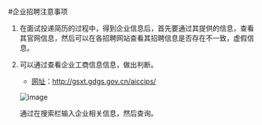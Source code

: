 #企业招聘注意事项

1. 在面试投递简历的过程中，得到企业信息后，首先要通过其提供的信息，查看其官网信息，然后可以在各招聘网站查看其招聘信息是否存在不一致，虚假信息。

2. 可以通过查看企业工商信息信息，做出判断。
	
	+ [网址](http://gsxt.gdgs.gov.cn/aiccips/)：http://gsxt.gdgs.gov.cn/aiccips/ 

	 ![image](https://github.com/superve/PHP10/blob/master/check.png)

	通过在搜索栏输入企业相关信息，然后查询。